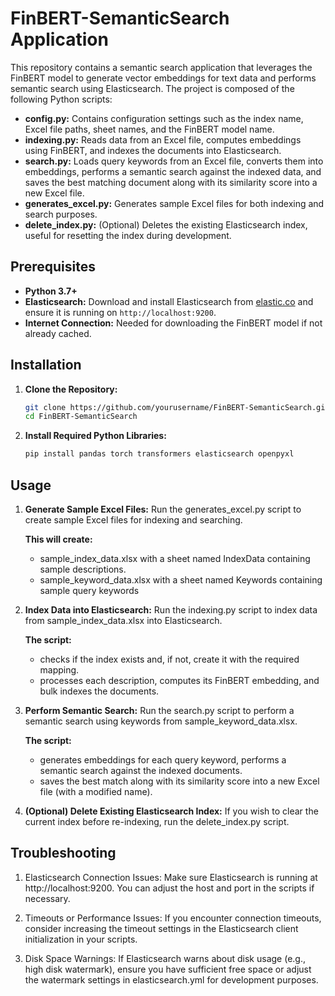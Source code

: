 # FinBERT-SemanticSearch Application

This repository contains a semantic search application that leverages the FinBERT model to generate vector embeddings for text data and performs semantic search using Elasticsearch. The project is composed of the following Python scripts:

- **config.py:** Contains configuration settings such as the index name, Excel file paths, sheet names, and the FinBERT model name.
- **indexing.py:** Reads data from an Excel file, computes embeddings using FinBERT, and indexes the documents into Elasticsearch.
- **search.py:** Loads query keywords from an Excel file, converts them into embeddings, performs a semantic search against the indexed data, and saves the best matching document along with its similarity score into a new Excel file.
- **generates_excel.py:** Generates sample Excel files for both indexing and search purposes.
- **delete_index.py:** (Optional) Deletes the existing Elasticsearch index, useful for resetting the index during development.

## Prerequisites

- **Python 3.7+**
- **Elasticsearch:** Download and install Elasticsearch from [elastic.co](https://www.elastic.co/downloads/elasticsearch) and ensure it is running on `http://localhost:9200`.  
- **Internet Connection:** Needed for downloading the FinBERT model if not already cached.

## Installation

1. **Clone the Repository:**

   ```bash
   git clone https://github.com/yourusername/FinBERT-SemanticSearch.git
   cd FinBERT-SemanticSearch

 2. **Install Required Python Libraries:**

    ```bash
    pip install pandas torch transformers elasticsearch openpyxl

## Usage

1. **Generate Sample Excel Files:** Run the generates_excel.py script to create sample Excel files for indexing and searching.

   **This will create:**
      - sample_index_data.xlsx with a sheet named IndexData containing sample descriptions.
      - sample_keyword_data.xlsx with a sheet named Keywords containing sample query keywords

2. **Index Data into Elasticsearch:** Run the indexing.py script to index data from sample_index_data.xlsx into Elasticsearch.

    **The script:**
      - checks if the index exists and, if not, create it with the required mapping.
      - processes each description, computes its FinBERT embedding, and bulk indexes the documents.
  
3. **Perform Semantic Search:** Run the search.py script to perform a semantic search using keywords from sample_keyword_data.xlsx.

     **The script:**
      - generates embeddings for each query keyword, performs a semantic search against the indexed documents.
      -  saves the best match along with its similarity score into a new Excel file (with a modified name).
  
4. **(Optional) Delete Existing Elasticsearch Index:** If you wish to clear the current index before re-indexing, run the delete_index.py script.


## Troubleshooting

1. Elasticsearch Connection Issues:
Make sure Elasticsearch is running at http://localhost:9200. You can adjust the host and port in the scripts if necessary.

2. Timeouts or Performance Issues:
If you encounter connection timeouts, consider increasing the timeout settings in the Elasticsearch client initialization in your scripts.

3. Disk Space Warnings:
If Elasticsearch warns about disk usage (e.g., high disk watermark), ensure you have sufficient free space or adjust the watermark settings in elasticsearch.yml for development purposes.
      
   

